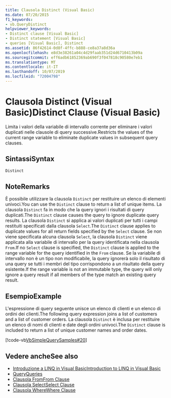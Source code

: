```yaml
---
title: Clausola Distinct (Visual Basic)
ms.date: 07/20/2015
f1_keywords:
- vb.QueryDistinct
helpviewer_keywords:
- Distinct clause [Visual Basic]
- Distinct statement [Visual Basic]
- queries [Visual Basic], Distinct
ms.assetid: 86f42614-0d8f-4ffc-b888-ce8a37a8d36a
ms.openlocfilehash: e8d3e38261a04c4d29faab351d24d6710413b09a
ms.sourcegitcommit: eff6adb61852369ab690f3f047818c90580e7eb1
ms.translationtype: MT
ms.contentlocale: it-IT
ms.lasthandoff: 10/07/2019
ms.locfileid: "72004798"
---
```

# <a name="distinct-clause-visual-basic"></a><span data-ttu-id="25a5f-102">Clausola Distinct (Visual Basic)</span><span class="sxs-lookup"><span data-stu-id="25a5f-102">Distinct Clause (Visual Basic)</span></span>
<span data-ttu-id="25a5f-103">Limita i valori della variabile di intervallo corrente per eliminare i valori duplicati nelle clausole di query successive.</span><span class="sxs-lookup"><span data-stu-id="25a5f-103">Restricts the values of the current range variable to eliminate duplicate values in subsequent query clauses.</span></span>  
  
## <a name="syntax"></a><span data-ttu-id="25a5f-104">Sintassi</span><span class="sxs-lookup"><span data-stu-id="25a5f-104">Syntax</span></span>  
  
```vb  
Distinct  
```  
  
## <a name="remarks"></a><span data-ttu-id="25a5f-105">Note</span><span class="sxs-lookup"><span data-stu-id="25a5f-105">Remarks</span></span>  
 <span data-ttu-id="25a5f-106">È possibile utilizzare la clausola `Distinct` per restituire un elenco di elementi univoci.</span><span class="sxs-lookup"><span data-stu-id="25a5f-106">You can use the `Distinct` clause to return a list of unique items.</span></span> <span data-ttu-id="25a5f-107">La clausola `Distinct` fa in modo che la query ignori i risultati di query duplicati.</span><span class="sxs-lookup"><span data-stu-id="25a5f-107">The `Distinct` clause causes the query to ignore duplicate query results.</span></span> <span data-ttu-id="25a5f-108">La clausola `Distinct` si applica ai valori duplicati per tutti i campi restituiti specificati dalla clausola `Select`.</span><span class="sxs-lookup"><span data-stu-id="25a5f-108">The `Distinct` clause applies to duplicate values for all return fields specified by the `Select` clause.</span></span> <span data-ttu-id="25a5f-109">Se non viene specificata alcuna clausola `Select`, la clausola `Distinct` viene applicata alla variabile di intervallo per la query identificata nella clausola `From`.</span><span class="sxs-lookup"><span data-stu-id="25a5f-109">If no `Select` clause is specified, the `Distinct` clause is applied to the range variable for the query identified in the `From` clause.</span></span> <span data-ttu-id="25a5f-110">Se la variabile di intervallo non è un tipo non modificabile, la query ignorerà solo il risultato di una query se tutti i membri del tipo corrispondono a un risultato della query esistente.</span><span class="sxs-lookup"><span data-stu-id="25a5f-110">If the range variable is not an immutable type, the query will only ignore a query result if all members of the type match an existing query result.</span></span>  
  
## <a name="example"></a><span data-ttu-id="25a5f-111">Esempio</span><span class="sxs-lookup"><span data-stu-id="25a5f-111">Example</span></span>  
 <span data-ttu-id="25a5f-112">L'espressione di query seguente unisce un elenco di clienti e un elenco di ordini dei clienti.</span><span class="sxs-lookup"><span data-stu-id="25a5f-112">The following query expression joins a list of customers and a list of customer orders.</span></span> <span data-ttu-id="25a5f-113">La clausola `Distinct` è inclusa per restituire un elenco di nomi di clienti e date degli ordini univoci.</span><span class="sxs-lookup"><span data-stu-id="25a5f-113">The `Distinct` clause is included to return a list of unique customer names and order dates.</span></span>  
  
 [!code-vb[VbSimpleQuerySamples#20](~/samples/snippets/visualbasic/VS_Snippets_VBCSharp/VbSimpleQuerySamples/VB/QuerySamples1.vb#20)]  
  
## <a name="see-also"></a><span data-ttu-id="25a5f-114">Vedere anche</span><span class="sxs-lookup"><span data-stu-id="25a5f-114">See also</span></span>

- [<span data-ttu-id="25a5f-115">Introduzione a LINQ in Visual Basic</span><span class="sxs-lookup"><span data-stu-id="25a5f-115">Introduction to LINQ in Visual Basic</span></span>](../../../visual-basic/programming-guide/language-features/linq/introduction-to-linq.md)
- [<span data-ttu-id="25a5f-116">Query</span><span class="sxs-lookup"><span data-stu-id="25a5f-116">Queries</span></span>](../../../visual-basic/language-reference/queries/index.md)
- [<span data-ttu-id="25a5f-117">Clausola From</span><span class="sxs-lookup"><span data-stu-id="25a5f-117">From Clause</span></span>](../../../visual-basic/language-reference/queries/from-clause.md)
- [<span data-ttu-id="25a5f-118">Clausola Select</span><span class="sxs-lookup"><span data-stu-id="25a5f-118">Select Clause</span></span>](../../../visual-basic/language-reference/queries/select-clause.md)
- [<span data-ttu-id="25a5f-119">Clausola Where</span><span class="sxs-lookup"><span data-stu-id="25a5f-119">Where Clause</span></span>](../../../visual-basic/language-reference/queries/where-clause.md)
